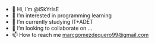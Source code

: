- 👋 Hi, I’m @iSkYrIsE
- 👀 I’m interested in programming learning
- 🌱 I’m currently studying IT+ADET
- 💞️ I’m looking to collaborate on ...
- 📫 How to reach me marcgomezdequero99@gmail.com

<!---
iSkYrIsE/iSkYrIsE is a ✨ special ✨ repository because its `README.md` (this file) appears on your GitHub profile.
You can click the Preview link to take a look at your changes.
--->
